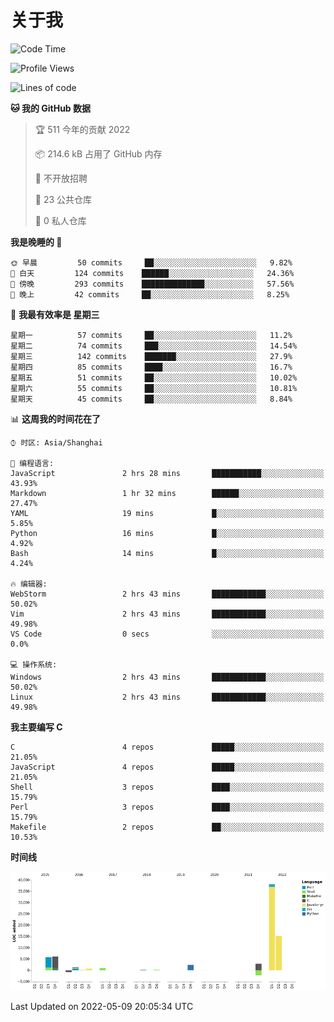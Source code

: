 # 关于我

<!--START_SECTION:waka-->
![Code Time](http://img.shields.io/badge/Code%20Time-0-blue)

![Profile Views](http://img.shields.io/badge/%E4%B8%AA%E4%BA%BA%E5%B0%81%E9%9D%A2%E8%A7%82%E7%9C%8B%E6%AC%A1%E6%95%B0-21-blue)

![Lines of code](https://img.shields.io/badge/%E4%BB%8E%E3%80%8C%E4%BD%A0%E5%A5%BD%E4%B8%96%E7%95%8C%E3%80%8D%E6%88%91%E5%B7%B2%E7%BB%8F%E5%86%99%E4%BA%86-72%20Thousand%20%E8%A1%8C%E4%BB%A3%E7%A0%81-blue)

**🐱 我的 GitHub 数据** 

> 🏆 511 今年的贡献 2022
 > 
> 📦 214.6 kB 占用了 GitHub 内存 
 > 
> 🚫 不开放招聘
 > 
> 📜 23 公共仓库 
 > 
> 🔑 0 私人仓库  
 > 
**我是晚睡的 🦉** 

```text
🌞 早晨         50 commits     ██░░░░░░░░░░░░░░░░░░░░░░░   9.82% 
🌆 白天         124 commits    ██████░░░░░░░░░░░░░░░░░░░   24.36% 
🌃 傍晚         293 commits    ██████████████░░░░░░░░░░░   57.56% 
🌙 晚上         42 commits     ██░░░░░░░░░░░░░░░░░░░░░░░   8.25%

```
📅 **我最有效率是 星期三** 

```text
星期一          57 commits     ██░░░░░░░░░░░░░░░░░░░░░░░   11.2% 
星期二          74 commits     ███░░░░░░░░░░░░░░░░░░░░░░   14.54% 
星期三          142 commits    ███████░░░░░░░░░░░░░░░░░░   27.9% 
星期四          85 commits     ████░░░░░░░░░░░░░░░░░░░░░   16.7% 
星期五          51 commits     ██░░░░░░░░░░░░░░░░░░░░░░░   10.02% 
星期六          55 commits     ██░░░░░░░░░░░░░░░░░░░░░░░   10.81% 
星期天          45 commits     ██░░░░░░░░░░░░░░░░░░░░░░░   8.84%

```


📊 **这周我的时间花在了** 

```text
⌚︎ 时区: Asia/Shanghai

💬 编程语言: 
JavaScript               2 hrs 28 mins       ███████████░░░░░░░░░░░░░░   43.93% 
Markdown                 1 hr 32 mins        ██████░░░░░░░░░░░░░░░░░░░   27.47% 
YAML                     19 mins             █░░░░░░░░░░░░░░░░░░░░░░░░   5.85% 
Python                   16 mins             █░░░░░░░░░░░░░░░░░░░░░░░░   4.92% 
Bash                     14 mins             █░░░░░░░░░░░░░░░░░░░░░░░░   4.24%

🔥 编辑器: 
WebStorm                 2 hrs 43 mins       ████████████░░░░░░░░░░░░░   50.02% 
Vim                      2 hrs 43 mins       ████████████░░░░░░░░░░░░░   49.98% 
VS Code                  0 secs              ░░░░░░░░░░░░░░░░░░░░░░░░░   0.0%

💻 操作系统: 
Windows                  2 hrs 43 mins       ████████████░░░░░░░░░░░░░   50.02% 
Linux                    2 hrs 43 mins       ████████████░░░░░░░░░░░░░   49.98%

```

**我主要编写 C** 

```text
C                        4 repos             █████░░░░░░░░░░░░░░░░░░░░   21.05% 
JavaScript               4 repos             █████░░░░░░░░░░░░░░░░░░░░   21.05% 
Shell                    3 repos             ████░░░░░░░░░░░░░░░░░░░░░   15.79% 
Perl                     3 repos             ████░░░░░░░░░░░░░░░░░░░░░   15.79% 
Makefile                 2 repos             ██░░░░░░░░░░░░░░░░░░░░░░░   10.53%

```


**时间线**

![Chart not found](https://raw.githubusercontent.com/Arondight/Arondight/master/charts/bar_graph.png) 


 Last Updated on 2022-05-09 20:05:34 UTC
<!--END_SECTION:waka-->
